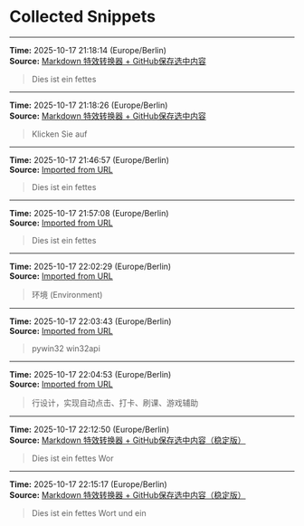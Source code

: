 # Collected Snippets


---
**Time:** 2025-10-17 21:18:14 (Europe/Berlin)  
**Source:** [Markdown 特效转换器 + GitHub保存选中内容](file:///E:/code_new/2025_study/uploadgithub.html)

> Dies ist ein fettes


---
**Time:** 2025-10-17 21:18:26 (Europe/Berlin)  
**Source:** [Markdown 特效转换器 + GitHub保存选中内容](file:///E:/code_new/2025_study/uploadgithub.html)

> Klicken Sie auf


---
**Time:** 2025-10-17 21:46:57 (Europe/Berlin)  
**Source:** [Imported from URL](https://github.com/kay-cottage/Note_API_Repository/blob/main/notes/2025-10-17.md)

> Dies ist ein fettes


---
**Time:** 2025-10-17 21:57:08 (Europe/Berlin)  
**Source:** [Imported from URL](https://github.com/kay-cottage/Note_API_Repository/blob/main/notes/2025-10-17.md)

> Dies ist ein fettes


---
**Time:** 2025-10-17 22:02:29 (Europe/Berlin)  
**Source:** [Imported from URL](https://github.com/kay-cottage/Common_Automated_Scripts_Utils/blob/main/README.md)

> 环境 (Environment)


---
**Time:** 2025-10-17 22:03:43 (Europe/Berlin)  
**Source:** [Imported from URL](https://github.com/kay-cottage/Common_Automated_Scripts_Utils/blob/main/README.md)

> pywin32 win32api


---
**Time:** 2025-10-17 22:04:53 (Europe/Berlin)  
**Source:** [Imported from URL](https://github.com/kay-cottage/Common_Automated_Scripts_Utils/blob/main/README.md)

> 行设计，实现自动点击、打卡、刷课、游戏辅助


---
**Time:** 2025-10-17 22:12:50 (Europe/Berlin)  
**Source:** [Markdown 特效转换器 + GitHub保存选中内容（稳定版）](file:///E:/code_new/2025_study/uploadgithub3.html)

> Dies ist ein fettes Wor


---
**Time:** 2025-10-17 22:15:17 (Europe/Berlin)  
**Source:** [Markdown 特效转换器 + GitHub保存选中内容（稳定版）](file:///E:/code_new/2025_study/uploadgithub3.html)

> Dies ist ein fettes Wort und ein
